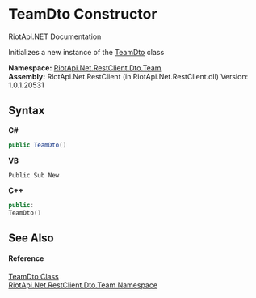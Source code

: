 # TeamDto Constructor 
RiotApi.NET Documentation 

Initializes a new instance of the <a href="5dcbfdf3-621c-36ff-76d9-5a0b9f5f9b53">TeamDto</a> class

**Namespace:**&nbsp;<a href="744a30f7-23c0-2c94-a458-a0b4d260bb19">RiotApi.Net.RestClient.Dto.Team</a><br />**Assembly:**&nbsp;RiotApi.Net.RestClient (in RiotApi.Net.RestClient.dll) Version: 1.0.1.20531

## Syntax

**C#**<br />
``` C#
public TeamDto()
```

**VB**<br />
``` VB
Public Sub New
```

**C++**<br />
``` C++
public:
TeamDto()
```


## See Also


#### Reference
<a href="5dcbfdf3-621c-36ff-76d9-5a0b9f5f9b53">TeamDto Class</a><br /><a href="744a30f7-23c0-2c94-a458-a0b4d260bb19">RiotApi.Net.RestClient.Dto.Team Namespace</a><br />